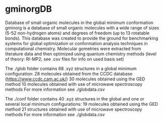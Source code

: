 # gminorgDB
Database of small organic molecules in the global minimum conformation
gminorg is a database of small organic molecules with a wide range of sizes (5-52 non-hydrogen atoms) and degrees of freedom (up to 13 rotatable bonds).
This database was created to provide the ground for benchmarking systems for global optimization or conformation analysis techniques in computational chemistry.
Molecular gometries were extracted from literature data and then optimized using quantum chemistry methods (level of theory: RI-MP2; see .csv files for info on used basis set)

The ./glob folder contains 68 .xyz structures in a global minimum configuration:
    28 molecules obtained from the CCDC database (https://www.ccdc.cam.ac.uk/)
    30 molecules obtained using the GED method
    10  molecules obtained with use of microwave spectroscopy methods
For more information see ./globdata.csv

The ./conf folder contains 40 .xyz structures in the global and one or several local minimum configurations:
    19 molecules obtained using the GED method
    21 structures obtained with use of microwave spectroscopy methods
For more information see  ./globdata.csv
